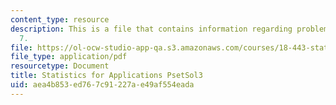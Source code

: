 ```yaml
---
content_type: resource
description: This is a file that contains information regarding problem set solution
  7.
file: https://ol-ocw-studio-app-qa.s3.amazonaws.com/courses/18-443-statistics-for-applications-spring-2015/aea4b853ed767c91227ae49af554eada_MIT18_443S15_PsetSol3.pdf
file_type: application/pdf
resourcetype: Document
title: Statistics for Applications PsetSol3
uid: aea4b853-ed76-7c91-227a-e49af554eada
---
```

